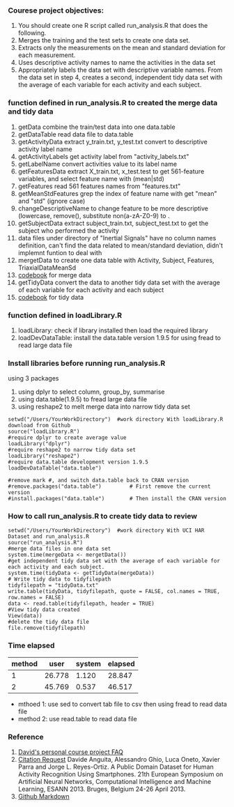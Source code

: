 ### Courese project objectives:
1. You should create one R script called run_analysis.R that does the following. 
1. Merges the training and the test sets to create one data set.
1. Extracts only the measurements on the mean and standard deviation for each measurement. 
1. Uses descriptive activity names to name the activities in the data set
1. Appropriately labels the data set with descriptive variable names. From the data set in step 4, creates a second, independent tidy data set with the average of each variable for each activity and each subject.

### function defined in run_analysis.R to created the merge data and tidy data 
1. getData combine the train/test data into one data.table
  1. getDataTable read data file to data.table
1. getActivityData extract y_train.txt, y_test.txt convert to descriptive activity label name
  1. getActivityLabels get activity label from "activity_labels.txt" 
  1. getLabelName convert activities value to its label name
1. getFeaturesData extract X_train.txt, x_test.test to get 561-feature variables, and select feature name with (mean|std) 
  1. getFeatures read 561 features names from "features.txt"
  1. getMeanStdFeatures grep the index of feature name with get "mean" and "std" (ignore case)
  1. changeDescriptiveName to change feature to be more descriptive (lowercase, remove(), substitute non(a-zA-Z0-9) to .
1. getSubjectData extract subject_train.txt, subject_test.txt to get the subject who performed the activity
1. data files under directory of "Inertial Signals" have no column names definition, can't find the data related to mean/standard deviation, didn't implemnt funtion to deal with
1. mergetData to create one data table with Activity, Subject, Features, TriaxialDataMeanSd
  1. [codebook](mergedDataCodeBook.md) for merge data
1. getTidyData convert the data to another tidy data set with the average of each variable for each activity and each subject
  1. [codebook](tidyDataCodeBook.md) for tidy data

### function defined in loadLibrary.R 
1. loadLibrary: check if library installed then load the required library
1. loadDevDataTable: install the data.table version 1.9.5 for using fread to read large data file

### Install libraries before running run_analysis.R
using 3 packages 
1. using dplyr to select column, group_by, summarise
1. using data.table(1.9.5) to fread large data file 
1. using reshape2 to melt merge data into narrow tidy data set 
```
setwd("/Users/YourWorkDirectory")  #work directory With loadLibrary.R download from Github
source("loadLibrary.R")
#require dplyr to create average value
loadLibrary("dplyr")
#require reshape2 to narrow tidy data set
loadLibrary("reshape2")
#require data.table development version 1.9.5
loadDevDataTable("data.table")

#remove mark #, and switch data.table back to CRAN version
#remove.packages("data.table")         # First remove the current version
#install.packages("data.table")        # Then install the CRAN version
```

### How to call run_analysis.R to create tidy data to review  
```
setwd("/Users/YourWorkDirectory")  #work directory With UCI HAR Dataset and run_analysis.R
source("run_analysis.R")
#merge data files in one data set
system.time(mergeData <- mergetData())
#get independent tidy data set with the average of each variable for each activity and each subject.
system.time(tidyData <- getTidyData(mergeData))
# Write tidy data to tidyfilepath
tidyfilepath = "tidyData.txt"
write.table(tidyData, tidyfilepath, quote = FALSE, col.names = TRUE, row.names = FALSE)
data <- read.table(tidyfilepath, header = TRUE)
#View tidy data created 
View(data))
#delete the tidy data file
file.remove(tidyfilepath)
```

### Time elapsed
method |  user  | system | elapsed  
------ | ------ | ------ | -------
   1   | 26.778 |  1.120 | 28.847 
   2   | 45.769 |  0.537 | 46.517 
* mthoed 1: use sed to convert tab file to csv then using fread to read data file
* method 2: use read.table to read data file


### Reference
1. [David's personal course project FAQ](https://class.coursera.org/getdata-030/forum/thread?thread_id=37)
2. [Citation Request](http://archive.ics.uci.edu/ml/datasets/Human+Activity+Recognition+Using+Smartphones)
Davide Anguita, Alessandro Ghio, Luca Oneto, Xavier Parra and Jorge L. Reyes-Ortiz. A Public Domain Dataset for Human Activity Recognition Using Smartphones. 21th European Symposium on Artificial Neural Networks, Computational Intelligence and Machine Learning, ESANN 2013. Bruges, Belgium 24-26 April 2013.
3. [Github Markdown](https://guides.github.com/features/mastering-markdown/)

 

